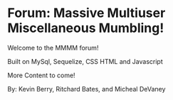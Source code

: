 # Forum: Massive Multiuser Miscellaneous Mumbling!

Welcome to the MMMM forum!

Built on MySql, Sequelize, CSS HTML and Javascript

More Content to come!

By: Kevin Berry, Ritchard Bates, and Micheal DeVaney